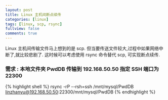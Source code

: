 ```yaml
---
layout: post
title: Linux 主机间断点续传
categories: [linux]
tags: [linux, scp, rsync]
fullview: false
comments: true
---
```


Linux 主机间传输文件马上想到的是 scp.
但当要传送文件较大,过程中如果网络中断了,就比较悲剧了.
这时候可以考虑使用 rsync 命令替代 scp, 可实现断点续传.

### 需求 : 本地文件夹 PwdDB 传输到 192.168.50.50 指定 SSH 端口为 22300

{% highlight shell %}
rsync -rP --rsh=ssh /mnt/mysql/PwdDB linzhanyu@192.168.50.50:22300/mnt/mysql/PwdDB
{% endhighlight %}

